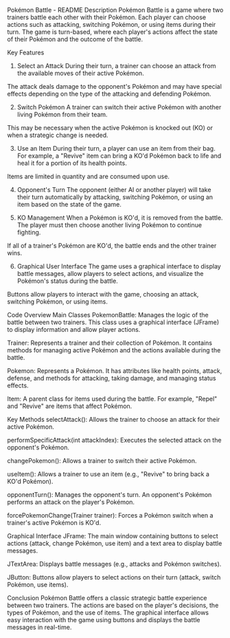 Pokémon Battle - README
Description
Pokémon Battle is a game where two trainers battle each other with their Pokémon. Each player can choose actions such as attacking, switching Pokémon, or using items during their turn. The game is turn-based, where each player's actions affect the state of their Pokémon and the outcome of the battle.

Key Features
1. Select an Attack
   During their turn, a trainer can choose an attack from the available moves of their active Pokémon.

The attack deals damage to the opponent's Pokémon and may have special effects depending on the type of the attacking and defending Pokémon.

2. Switch Pokémon
   A trainer can switch their active Pokémon with another living Pokémon from their team.

This may be necessary when the active Pokémon is knocked out (KO) or when a strategic change is needed.

3. Use an Item
   During their turn, a player can use an item from their bag. For example, a "Revive" item can bring a KO'd Pokémon back to life and heal it for a portion of its health points.

Items are limited in quantity and are consumed upon use.

4. Opponent's Turn
   The opponent (either AI or another player) will take their turn automatically by attacking, switching Pokémon, or using an item based on the state of the game.

5. KO Management
   When a Pokémon is KO'd, it is removed from the battle. The player must then choose another living Pokémon to continue fighting.

If all of a trainer's Pokémon are KO'd, the battle ends and the other trainer wins.

6. Graphical User Interface
   The game uses a graphical interface to display battle messages, allow players to select actions, and visualize the Pokémon's status during the battle.

Buttons allow players to interact with the game, choosing an attack, switching Pokémon, or using items.

Code Overview
Main Classes
PokemonBattle: Manages the logic of the battle between two trainers. This class uses a graphical interface (JFrame) to display information and allow player actions.

Trainer: Represents a trainer and their collection of Pokémon. It contains methods for managing active Pokémon and the actions available during the battle.

Pokemon: Represents a Pokémon. It has attributes like health points, attack, defense, and methods for attacking, taking damage, and managing status effects.

Item: A parent class for items used during the battle. For example, "Repel" and "Revive" are items that affect Pokémon.

Key Methods
selectAttack(): Allows the trainer to choose an attack for their active Pokémon.

performSpecificAttack(int attackIndex): Executes the selected attack on the opponent's Pokémon.

changePokemon(): Allows a trainer to switch their active Pokémon.

useItem(): Allows a trainer to use an item (e.g., "Revive" to bring back a KO'd Pokémon).

opponentTurn(): Manages the opponent's turn. An opponent's Pokémon performs an attack on the player's Pokémon.

forcePokemonChange(Trainer trainer): Forces a Pokémon switch when a trainer's active Pokémon is KO'd.

Graphical Interface
JFrame: The main window containing buttons to select actions (attack, change Pokémon, use item) and a text area to display battle messages.

JTextArea: Displays battle messages (e.g., attacks and Pokémon switches).

JButton: Buttons allow players to select actions on their turn (attack, switch Pokémon, use items).

Conclusion
Pokémon Battle offers a classic strategic battle experience between two trainers. The actions are based on the player's decisions, the types of Pokémon, and the use of items. The graphical interface allows easy interaction with the game using buttons and displays the battle messages in real-time.